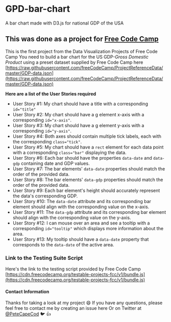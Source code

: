 # GPD-bar-chart
A bar chart made with D3.js for national GDP of the USA 

## This was done as a project for [Free Code Camp](https://www.freecodecamp.org)
This is the first project from the Data Visualization Projects of Free Code Camp
You need to build a bar chart for the US GDP-_Gross Domestic  Product_ using a preset dataset supplied by Free Code Camp here [https://raw.githubusercontent.com/freeCodeCamp/ProjectReferenceData/master/GDP-data.json](https://raw.githubusercontent.com/freeCodeCamp/ProjectReferenceData/master/GDP-data.json)

**Here are a list of the User Stories required**

* User Story #1: My chart should have a title with a corresponding `id="title"`
* User Story #2: My chart should have a g element x-axis with a corresponding `id="x-axis"`.
* User Story #3: My chart should have a g element y-axis with a corresponding `id="y-axis"`.
* User Story #4: Both axes should contain multiple tick labels, each with the corresponding `class="tick"`.
* User Story #5: My chart should have a `rect` element for each data point with a corresponding `class="bar"` displaying the data.
* User Story #6: Each bar should have the properties `data-date` and `data-gdp` containing date and GDP values.
* User Story #7: The bar elements' `data-date` properties should match the order of the provided data.
* User Story #8: The bar elements' `data-gdp` properties should match the order of the provided data.
* User Story #9: Each bar element's height should accurately represent the data's corresponding GDP.
* User Story #10: The `data-date` attribute and its corresponding bar element should align with the corresponding value on the x-axis.
* User Story #11: The `data-gdp` attribute and its corresponding bar element should align with the corresponding value on the y-axis.
* User Story #12: I can mouse over an area and see a tooltip with a corresponding `id="tooltip"` which displays more information about the area.
* User Story #13: My tooltip should have a `data-date` property that corresponds to the `data-date` of the active area.

### Link to the Testing Suite Script
Here's the link to the testing script provided by Free Code Camp 
[https://cdn.freecodecamp.org/testable-projects-fcc/v1/bundle.js](https://cdn.freecodecamp.org/testable-projects-fcc/v1/bundle.js)

#### Contact Information
Thanks for taking a look at my project 😄 
If you have any questions, please feel free to contact me by creating an issue here
Or on Twitter at [@PeteCapeCod](https://www.twitter.com/PeteCapeCod) 🐦 :+1:
